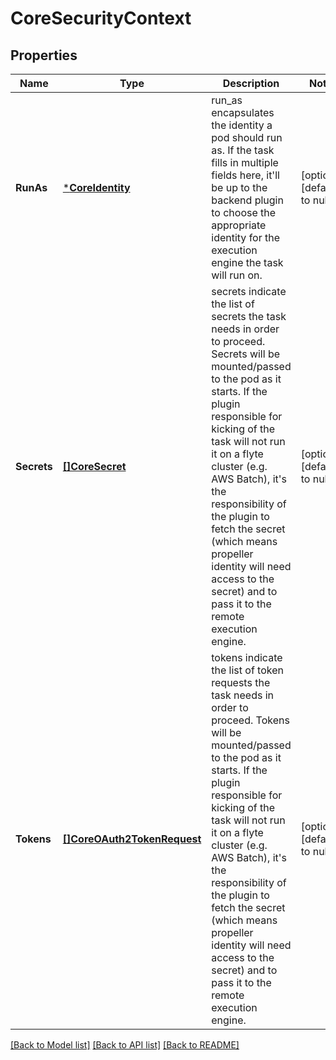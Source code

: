 # CoreSecurityContext

## Properties
Name | Type | Description | Notes
------------ | ------------- | ------------- | -------------
**RunAs** | [***CoreIdentity**](coreIdentity.md) | run_as encapsulates the identity a pod should run as. If the task fills in multiple fields here, it&#39;ll be up to the backend plugin to choose the appropriate identity for the execution engine the task will run on. | [optional] [default to null]
**Secrets** | [**[]CoreSecret**](coreSecret.md) | secrets indicate the list of secrets the task needs in order to proceed. Secrets will be mounted/passed to the pod as it starts. If the plugin responsible for kicking of the task will not run it on a flyte cluster (e.g. AWS Batch), it&#39;s the responsibility of the plugin to fetch the secret (which means propeller identity will need access to the secret) and to pass it to the remote execution engine. | [optional] [default to null]
**Tokens** | [**[]CoreOAuth2TokenRequest**](coreOAuth2TokenRequest.md) | tokens indicate the list of token requests the task needs in order to proceed. Tokens will be mounted/passed to the pod as it starts. If the plugin responsible for kicking of the task will not run it on a flyte cluster (e.g. AWS Batch), it&#39;s the responsibility of the plugin to fetch the secret (which means propeller identity will need access to the secret) and to pass it to the remote execution engine. | [optional] [default to null]

[[Back to Model list]](../README.md#documentation-for-models) [[Back to API list]](../README.md#documentation-for-api-endpoints) [[Back to README]](../README.md)


